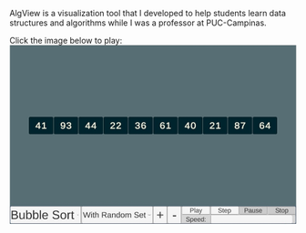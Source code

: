 AlgView is a visualization tool that I developed to help students learn data structures and algorithms while I was a professor at PUC-Campinas. 

Click the image below to play:
[![AlgView](https://github.com/AlissonLinhares/AlgView/blob/main/Assets/Resources/algview.jpg)](https://arescarv.bitbucket.io/)
